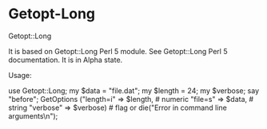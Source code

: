 Getopt-Long
========



Getopt::Long

It is based on Getopt::Long Perl 5 module. See Getopt::Long Perl 5 documentation.
It is in Alpha state.

Usage:

use Getopt::Long;
my $data   = "file.dat";
my $length = 24;
my $verbose;
say "before";
GetOptions ("length=i" => \$length,    # numeric
              "file=s"   => \$data,      # string
              "verbose"  => \$verbose)   # flag
  or die("Error in command line arguments\n");
